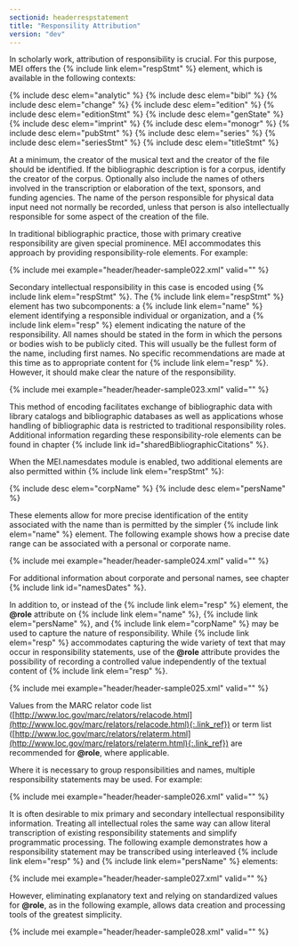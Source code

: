 ```yaml
---
sectionid: headerrespstatement
title: "Responsility Attribution"
version: "dev"
---
```


In scholarly work, attribution of responsibility is crucial. For this purpose, MEI offers the {% include link elem="respStmt" %} element, which is available in the following contexts:

{% include desc elem="analytic" %}
{% include desc elem="bibl" %}
{% include desc elem="change" %}
{% include desc elem="edition" %}
{% include desc elem="editionStmt" %}
{% include desc elem="genState" %}
{% include desc elem="imprint" %}
{% include desc elem="monogr" %}
{% include desc elem="pubStmt" %}
{% include desc elem="series" %}
{% include desc elem="seriesStmt" %}
{% include desc elem="titleStmt" %}

At a minimum, the creator of the musical text and the creator of the file should be identified. If the bibliographic description is for a corpus, identify the creator of the corpus. Optionally also include the names of others involved in the transcription or elaboration of the text, sponsors, and funding agencies. The name of the person responsible for physical data input need not normally be recorded, unless that person is also intellectually responsible for some aspect of the creation of the file.

In traditional bibliographic practice, those with primary creative responsibility are given special prominence. MEI accommodates this approach by providing responsibility-role elements. For example:

{% include mei example="header/header-sample022.xml" valid="" %}

Secondary intellectual responsibility in this case is encoded using {% include link elem="respStmt" %}. The {% include link elem="respStmt" %} element has two subcomponents: a {% include link elem="name" %} element identifying a responsible individual or organization, and a {% include link elem="resp" %} element indicating the nature of the responsibility. All names should be stated in the form in which the persons or bodies wish to be publicly cited. This will usually be the fullest form of the name, including first names. No specific recommendations are made at this time as to appropriate content for {% include link elem="resp" %}. However, it should make clear the nature of the responsibility.

{% include mei example="header/header-sample023.xml" valid="" %}

This method of encoding facilitates exchange of bibliographic data with library catalogs and bibliographic databases as well as applications whose handling of bibliographic data is restricted to traditional responsibility roles. Additional information regarding these responsibility-role elements can be found in chapter {% include link id="sharedBibliographicCitations" %}.

When the MEI.namesdates module is enabled, two additional elements are also permitted within {% include link elem="respStmt" %}:

{% include desc elem="corpName" %}
{% include desc elem="persName" %}

These elements allow for more precise identification of the entity associated with the name than is permitted by the simpler {% include link elem="name" %} element. The following example shows how a precise date range can be associated with a personal or corporate name.

{% include mei example="header/header-sample024.xml" valid="" %}

For additional information about corporate and personal names, see chapter {% include link id="namesDates" %}.

In addition to, or instead of the {% include link elem="resp" %} element, the **@role** attribute on {% include link elem="name" %}, {% include link elem="persName" %}, and {% include link elem="corpName" %} may be used to capture the nature of responsibility. While {% include link elem="resp" %} accommodates capturing the wide variety of text that may occur in responsibility statements, use of the **@role** attribute provides the possibility of recording a controlled value independently of the textual content of {% include link elem="resp" %}.

{% include mei example="header/header-sample025.xml" valid="" %}

Values from the MARC relator code list ([http://www.loc.gov/marc/relators/relacode.html](http://www.loc.gov/marc/relators/relacode.html){:.link_ref}) or term list ([http://www.loc.gov/marc/relators/relaterm.html](http://www.loc.gov/marc/relators/relaterm.html){:.link_ref}) are recommended for **@role**, where applicable.

Where it is necessary to group responsibilities and names, multiple responsibility statements may be used. For example:

{% include mei example="header/header-sample026.xml" valid="" %}

It is often desirable to mix primary and secondary intellectual responsibility information. Treating all intellectual roles the same way can allow literal transcription of existing responsibility statements and simplify programmatic processing. The following example demonstrates how a responsibility statement may be transcribed using interleaved {% include link elem="resp" %} and {% include link elem="persName" %} elements:

{% include mei example="header/header-sample027.xml" valid="" %}

However, eliminating explanatory text and relying on standardized values for **@role**, as in the following example, allows data creation and processing tools of the greatest simplicity.

{% include mei example="header/header-sample028.xml" valid="" %}
